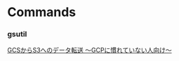 # Commands

### gsutil

[GCSからS3へのデータ転送 ～GCPに慣れていない人向け～](https://note.com/jinyanakamura/n/n79dfc8268221)



